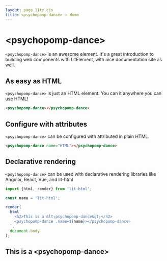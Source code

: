 ```yaml
---
layout: page.11ty.cjs
title: <psychopomp-dance> ⌲ Home
---
```


# &lt;psychopomp-dance>

`<psychopomp-dance>` is an awesome element. It's a great introduction to building web components with LitElement, with nice documentation site as well.

## As easy as HTML

<section class="columns">
  <div>

`<psychopomp-dance>` is just an HTML element. You can it anywhere you can use HTML!

```html
<psychopomp-dance></psychopomp-dance>
```

  </div>
  <div>

<psychopomp-dance></psychopomp-dance>

  </div>
</section>

## Configure with attributes

<section class="columns">
  <div>

`<psychopomp-dance>` can be configured with attributed in plain HTML.

```html
<psychopomp-dance name="HTML"></psychopomp-dance>
```

  </div>
  <div>

<psychopomp-dance name="HTML"></psychopomp-dance>

  </div>
</section>

## Declarative rendering

<section class="columns">
  <div>

`<psychopomp-dance>` can be used with declarative rendering libraries like Angular, React, Vue, and lit-html

```js
import {html, render} from 'lit-html';

const name = 'lit-html';

render(
  html`
    <h2>This is a &lt;psychopomp-dance&gt;</h2>
    <psychopomp-dance .name=${name}></psychopomp-dance>
  `,
  document.body
);
```

  </div>
  <div>

<h2>This is a &lt;psychopomp-dance&gt;</h2>
<psychopomp-dance name="lit-html"></psychopomp-dance>

  </div>
</section>
